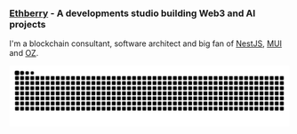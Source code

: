 ### [Ethberry](https://ethberry.io/) - A developments studio building Web3 and AI projects


I'm a blockchain consultant, software architect and big fan of [NestJS](https://nestjs.com/), [MUI](https://mui.com/) and [OZ](https://openzeppelin.com/). 


![github contribution grid snake animation](https://raw.githubusercontent.com/TrejGun/trejgun/output/github-contribution-grid-snake-dark.svg#gh-dark-mode-only)
